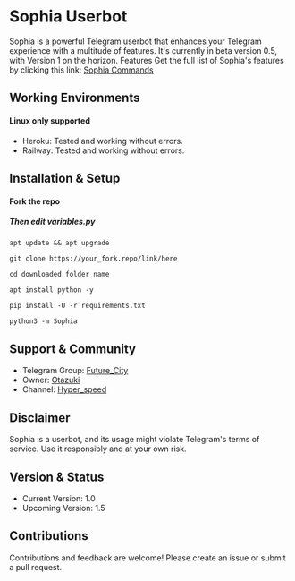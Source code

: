 # Sophia Userbot
Sophia is a powerful Telegram userbot that enhances your Telegram experience with a multitude of features. It's currently in beta version 0.5, with Version 1 on the horizon.
Features
Get the full list of Sophia's features by clicking this link: [Sophia Commands](http://graph.org/Sophia-Commands-01-30)
## Working Environments
#### Linux only supported
 * Heroku: Tested and working without errors.
 * Railway: Tested and working without errors.
## Installation & Setup
#### Fork the repo
##### Then edit variables.py

`apt update && apt upgrade`

`git clone https://your_fork.repo/link/here`

`cd downloaded_folder_name`

`apt install python -y`

`pip install -U -r requirements.txt`

`python3 -m Sophia`
## Support & Community
 * Telegram Group: [Future_City](https://t.me/FutureCity005)
 * Owner: [Otazuki](https://t.me/Otazuki)
 * Channel: [Hyper_speed](https://t.me/Hyper_Speed0)
## Disclaimer
Sophia is a userbot, and its usage might violate Telegram's terms of service. Use it responsibly and at your own risk.
## Version & Status
 * Current Version: 1.0
 * Upcoming Version: 1.5
## Contributions
Contributions and feedback are welcome! Please create an issue or submit a pull request.
